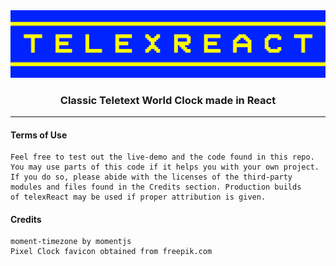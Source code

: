 <img src="other/telexReactLogo.png" alt="telexReact Logo">

<h3 align="center">Classic Teletext World Clock made in React</h3>

---

#### Terms of Use

```
Feel free to test out the live-demo and the code found in this repo.
You may use parts of this code if it helps you with your own project.
If you do so, please abide with the licenses of the third-party
modules and files found in the Credits section. Production builds
of telexReact may be used if proper attribution is given.
```

#### Credits

```
moment-timezone by momentjs
Pixel Clock favicon obtained from freepik.com
```
